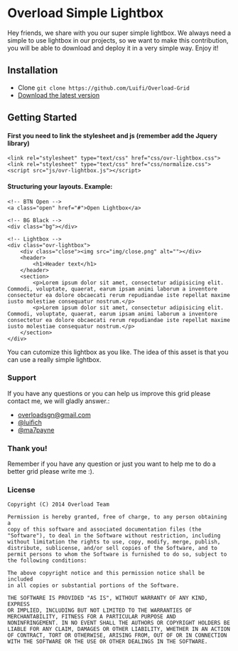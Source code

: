 # Overload Simple Lightbox

Hey friends, we share with you our super simple lightbox. We always need a simple to use lightbox in our projects, so we want to make this contribution, you will be able to download and deploy it in a very simple way. Enjoy it!


## Installation

-   Clone `git clone https://github.com/Luifi/Overload-Grid`
-   [Download the latest version](master/Overload-Simple-Lightbox.zip)



## Getting Started

#### First you need to link the stylesheet and js (remember add the Jquery library)
```
<link rel="stylesheet" type="text/css" href="css/ovr-lightbox.css">
<link rel="stylesheet" type="text/css" href="css/normalize.css">
<script src="js/ovr-lightbox.js"></script>
```

#### Structuring your layouts. Example:
```
<!-- BTN Open -->
<a class="open" href="#">Open Lightbox</a>

<!-- BG Black -->
<div class="bg"></div>

<!-- Lightbox -->
<div class="ovr-lightbox">
    <div class="close"><img src="img/close.png" alt=""></div>
    <header>
        <h1>Header text</h1>
    </header>
    <section>
        <p>Lorem ipsum dolor sit amet, consectetur adipisicing elit. Commodi, voluptate, quaerat, earum ipsam animi laborum a inventore consectetur ea dolore obcaecati rerum repudiandae iste repellat maxime iusto molestiae consequatur nostrum.</p>
        <p>Lorem ipsum dolor sit amet, consectetur adipisicing elit. Commodi, voluptate, quaerat, earum ipsam animi laborum a inventore consectetur ea dolore obcaecati rerum repudiandae iste repellat maxime iusto molestiae consequatur nostrum.</p>
    </section>
</div>
```
You can cutomize this lightbox as you like. The idea of this asset is that you can use a really simple lightbox.

### Support
If you have any questions or you can help us improve this grid please contact me, we will gladly answer.:

-   [overloadsgn@gmail.com](mailto:overloadsgn@gmail.com)
-   [@luifich](http://twitter.com/luifich)
-   [@ma7payne](http://twitter.com/ma7payne)

### Thank you!
Remember if you have any question or just you want to help me to do a better grid please write me :).

### License
```
Copyright (C) 2014 Overload Team

Permission is hereby granted, free of charge, to any person obtaining a
copy of this software and associated documentation files (the
"Software"), to deal in the Software without restriction, including
without limitation the rights to use, copy, modify, merge, publish,
distribute, sublicense, and/or sell copies of the Software, and to
permit persons to whom the Software is furnished to do so, subject to
the following conditions:

The above copyright notice and this permission notice shall be included
in all copies or substantial portions of the Software.

THE SOFTWARE IS PROVIDED "AS IS", WITHOUT WARRANTY OF ANY KIND, EXPRESS
OR IMPLIED, INCLUDING BUT NOT LIMITED TO THE WARRANTIES OF
MERCHANTABILITY, FITNESS FOR A PARTICULAR PURPOSE AND
NONINFRINGEMENT. IN NO EVENT SHALL THE AUTHORS OR COPYRIGHT HOLDERS BE
LIABLE FOR ANY CLAIM, DAMAGES OR OTHER LIABILITY, WHETHER IN AN ACTION
OF CONTRACT, TORT OR OTHERWISE, ARISING FROM, OUT OF OR IN CONNECTION
WITH THE SOFTWARE OR THE USE OR OTHER DEALINGS IN THE SOFTWARE.
```
